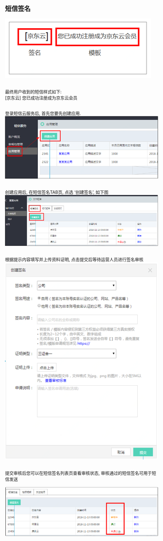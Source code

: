 ## 短信签名 <br>

![短信样例](../../../../image/Short-Message-Service/dx-009.png)<br><br>

最终用户收到的短信样式如下: <br>
[京东云] 您已成功注册成为京东云会员<br><br>

登录短信云服务后, 首先您要先创建应用. <br>
![应用管理](../../../../image/Short-Message-Service/dx-010.png)<br><br>

创建应用后, 在短信签名TAB页, 点选 ‘创建签名’, 如下图<br>
![创建签名](../../../../image/Short-Message-Service/dx-011.png)<br><br>

根据提示内容填写并上传资料证明, 点击提交后等待运营人员进行签名审核<br>
![创建签名](../../../../image/Short-Message-Service/dx-012.png)<br><br>

提交审核后您可以在短信签名列表页查看审核状态, 审核通过的短信签名可用于短信发送<br><br>
![查看状态](../../../../image/Short-Message-Service/dx-013.png)

